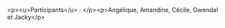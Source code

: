&lt;p&gt;&lt;u&gt;Participants&lt;&#x2F;u&gt; : &lt;&#x2F;p&gt;&lt;p&gt;Angélique, Amandine, Cécile, Gwendal et Jacky&lt;&#x2F;p&gt;